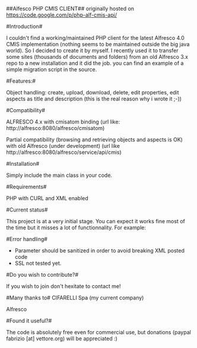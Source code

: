 
##Alfesco PHP CMIS CLIENT##
originally hosted on https://code.google.com/p/php-alf-cmis-api/

#Introduction#

I couldn't find a working/maintained PHP client for the latest Alfresco 4.0 CMIS implementation (nothing seems to be maintained outside the big java world).
So I decided to create it by myself.
I recently used it to transfer some sites (thousands of documents and folders) from an old Alfresco 3.x repo to a new installation and it did the job.
you can find an example of a simple migration script in the source.

#Features:#

Object handling: create, upload, download, delete, edit properties, edit aspects as title and description (this is the real reason why i wrote it ;-))

#Compatibility#

ALFRESCO 4.x with cmisatom binding
(url like: http://alfresco:8080/alfresco/cmisatom) 

Partial compatibility (browsing and retrieving objects and aspects is OK) with old Alfresco (under development) 
(url like http://alfresco:8080/alfresco/service/api/cmis)

#Installation#

Simply include the main class in your code.

#Requirements#

PHP with CURL and XML enabled

#Current status#

This project is at a very initial stage. You can expect it works fine most of the time but it misses a lot of functionnality.
For example:

#Error handling#

* Parameter should be sanitized in order to avoid breaking XML posted code
* SSL not tested yet.

#Do you wish to contribute?#

If you wish to join don't hexitate to contact me!

#Many thanks to#
CIFARELLI Spa (my current company)

Alfresco

#Found it useful?#

The code is absolutely free even for commercial use, but donations (paypal fabrizio [at] vettore.org) will be appreciated :) 
